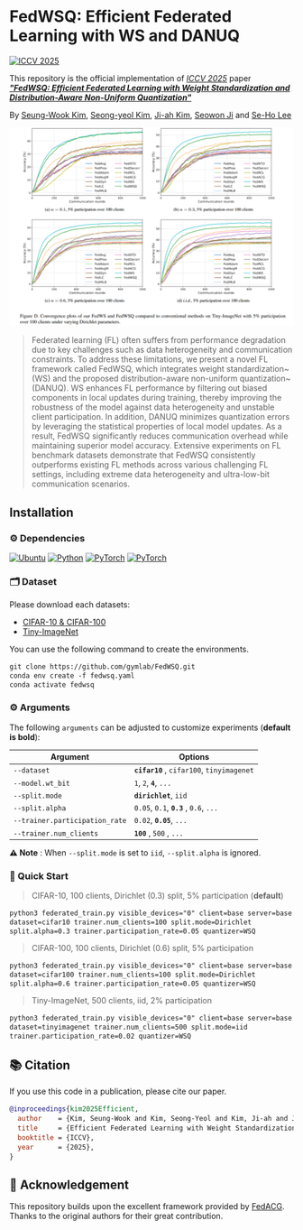 # FedWSQ: Efficient Federated Learning with WS and DANUQ

<a href="https://iccv2025.thecvf.com/" target="_blank">
  <img src="https://img.shields.io/badge/ICCV%202025-green?style=for-the-badge" alt="ICCV 2025"/>
</a>

This repository is the official implementation of *[ICCV 2025](https://iccv.thecvf.com/)* paper ***["FedWSQ: Efficient Federated Learning with Weight Standardization and Distribution-Aware Non-Uniform Quantization"]()***

By [Seung-Wook Kim](https://www.linkedin.com/in/%EC%8A%B9%EC%9A%B1-%EA%B9%80-003a7310a/), [Seong-yeol Kim](https://github.com/Seongyeol-kim), [Ji-ah Kim](https://github.com/Kim-Jiah), [Seowon Ji](https://www.linkedin.com/in/seowon-ji-7587741a9/) and [Se-Ho Lee](https://dblp.org/pid/158/9405.html)


<img src="tiny_result.png" alt="teaser" width="1000"/>

> Federated learning (FL) often suffers from performance degradation due to key challenges such as data heterogeneity and communication constraints.
To address these limitations, we present a novel FL framework called FedWSQ, which integrates weight standardization~(WS) and the proposed distribution-aware non-uniform quantization~(DANUQ).
WS enhances FL performance by filtering out biased components in local updates during training, thereby improving the robustness of the model against data heterogeneity and unstable client participation. In addition, DANUQ minimizes quantization errors by leveraging the statistical properties of local model updates. As a result, FedWSQ significantly reduces communication overhead while maintaining superior model accuracy.
Extensive experiments on FL benchmark datasets demonstrate that FedWSQ consistently outperforms existing FL methods across various challenging FL settings, including extreme data heterogeneity and ultra-low-bit communication scenarios. 

## Installation
### ⚙ Dependencies

[![Ubuntu](https://img.shields.io/badge/Ubuntu-20.04.4-E95420?logo=Ubuntu&logoColor=white)](https://ubuntu.com/download)
[![Python](https://img.shields.io/badge/Python-3.8.13-3776AB?logo=python&logoColor=white)](https://www.anaconda.com/download)
[![PyTorch](https://img.shields.io/badge/PyTorch-1.12.1-EE4C2C?logo=pytorch&logoColor=white)](https://pytorch.org/)
[![PyTorch](https://img.shields.io/badge/CUDA-12.1-76B900?logo=nvidia&logoColor=white)](https://developer.nvidia.com/cuda-downloads)

### 🗂 Dataset
Please download each datasets: 
- [CIFAR-10 & CIFAR-100](https://www.cs.toronto.edu/~kriz/cifar.html)
- [Tiny-ImageNet](https://www.image-net.org/index.php)


You can use the following command to create the environments.

```
git clone https://github.com/gymlab/FedWSQ.git
conda env create -f fedwsq.yaml
conda activate fedwsq
```


### ⚙️ Arguments
The following `arguments` can be adjusted to customize experiments (**default is bold**):

| Argument                       | Options                                                     |
|--------------------------------|-------------------------------------------------------------|
| `--dataset`                    | **`cifar10`** , `cifar100`, `tinyimagenet`        |
| `--model.wt_bit`                | `1`, `2`, **`4`**, `...`                               |
| `--split.mode`                 | **`dirichlet`**, `iid`                           |
| `--split.alpha`                | `0.05`, `0.1`, **`0.3`** , `0.6`, `...`             |
| `--trainer.participation_rate` | `0.02`, **`0.05`**, `...`                          |
| `--trainer.num_clients`        | **`100`** , `500` , `...`                           |

**⚠️ Note** : When `--split.mode` is set to `iid`, `--split.alpha` is ignored.
 


### 📌 Quick Start
> CIFAR-10, 100 clients, Dirichlet (0.3) split, 5% participation (**default**)  
```
python3 federated_train.py visible_devices="0" client=base server=base dataset=cifar10 trainer.num_clients=100 split.mode=Dirichlet split.alpha=0.3 trainer.participation_rate=0.05 quantizer=WSQ
```

> CIFAR-100, 100 clients, Dirichlet (0.6) split, 5% participation
```
python3 federated_train.py visible_devices="0" client=base server=base dataset=cifar100 trainer.num_clients=100 split.mode=Dirichlet split.alpha=0.6 trainer.participation_rate=0.05 quantizer=WSQ
```

> Tiny-ImageNet, 500 clients, iid, 2% participation
```
python3 federated_train.py visible_devices="0" client=base server=base dataset=tinyimagenet trainer.num_clients=500 split.mode=iid trainer.participation_rate=0.02 quantizer=WSQ
```

## 📚 Citation

If you use this code in a publication, please cite our paper.

```bibtex
@inproceedings{kim2025Efficient,
  author    = {Kim, Seung-Wook and Kim, Seong-Yeol and Kim, Ji-ah and Ji, Seowon and Lee, Se-Ho},
  title     = {Efficient Federated Learning with Weight Standardization and Distribution-Aware Non-Uniform Quantization},
  booktitle = {ICCV},
  year      = {2025},
}


```
## 🙏 Acknowledgement

This repository builds upon the excellent framework provided by [FedACG](https://github.com/geehokim/FedACG). Thanks to the original authors for their great contribution.


